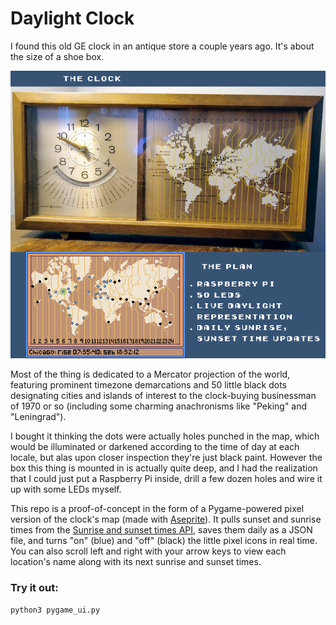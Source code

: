 # Daylight Clock

I found this old GE clock in an antique store a couple years ago. It's about the size of a shoe box.

![alt text](img/clock.png "GE clock")

Most of the thing is dedicated to a Mercator projection of the world, featuring prominent timezone demarcations and 50 little black dots designating cities and islands of interest to the clock-buying businessman of 1970 or so (including some charming anachronisms like "Peking" and "Leningrad").

I bought it thinking the dots were actually holes punched in the map, which would be illuminated or darkened according to the time of day at each locale, but alas upon closer inspection they're just black paint. However the box this thing is mounted in is actually quite deep, and I had the realization that I could just put a Raspberry Pi inside, drill a few dozen holes and wire it up with some LEDs myself.

This repo is a proof-of-concept in the form of a Pygame-powered pixel version of the clock's map (made with [Aseprite](https://github.com/aseprite/aseprite)). It pulls sunset and sunrise times from the [Sunrise and sunset times API](https://sunrise-sunset.org/api), saves them daily as a JSON file, and turns "on" (blue) and "off" (black) the little pixel icons in real time. You can also scroll left and right with your arrow keys to view each location's name along with its next sunrise and sunset times.

### Try it out:

`python3 pygame_ui.py`
